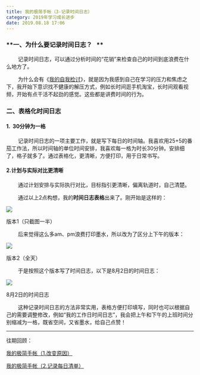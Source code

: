 ```yaml
---
title: 我的极简手帐（3-记录时间日志）
category: 2019年学习成长进步
date: 2019.08.18 17:06
---
```


### **一、为什么要记录时间日志？   **

        记录时间日志，可以通过分析时间的“花销”来检查自己的时间到底浪费在什么地方了。

        为什么会有《[我的自我检讨](https://www.jianshu.com/p/b45b51e505b0)》，就是因为我感到自己在学习的压力和焦虑之下，我开始下意识找不健康的解压方式，例如长时间逛手机淘宝，长时间观看视频，开始有点干活不起劲的感觉。这些都是讲费时间的行为。

  

### **二、表格化时间日志**

#### 1.  30分钟为一格

        记录时间日志的一项主要工作，就是写下每日的时间轴。我喜欢用25+5的番茄工作法，所以时间轴的单位时间安排，我喜欢每一格为时长30分钟。安排细了，格子就多了。通过表格化，更清晰，方便打印，用于日常书写。

#### 2.计划与实际对比更清晰

        通过计划安排与实际执行对比，目标指引更清晰，偏离轨道时，自己清楚。

        通过以上2点构想，我的**时间日志表格**出来了。刚开始是这样的：

![](https://markdown-1301532546.cos.ap-guangzhou.myqcloud.com/peipei_blog/20210921150057.png)  

版本1（只截图一半）

        后来觉得这么多am、pm浪费打印墨水，所以改为了区分上下午的版本：

![](https://markdown-1301532546.cos.ap-guangzhou.myqcloud.com/peipei_blog/20210921150059.jpeg)  

版本2（全天）

        于是按照这个版本写了时间日志，以下是8月2日的时间日志：

![](https://markdown-1301532546.cos.ap-guangzhou.myqcloud.com/peipei_blog/20210921150730.jpeg)  

8月2日的时间日志

        这种记录时间日志的方法非常实用，表格方便打印填写，同时也可以根据自己的需要调整修改，例如“我的工作日时间日志”，我会把上午和下午的上班时间分别缩减为一格，既省空间，又省墨水，给自己点赞！

  

---

往期回顾：

[我的极简手帐（1.改变原因）](https://www.jianshu.com/p/14621532714c)  

[我的极简手帐（2.记录每日清单）](https://www.jianshu.com/p/130132c4c28f)